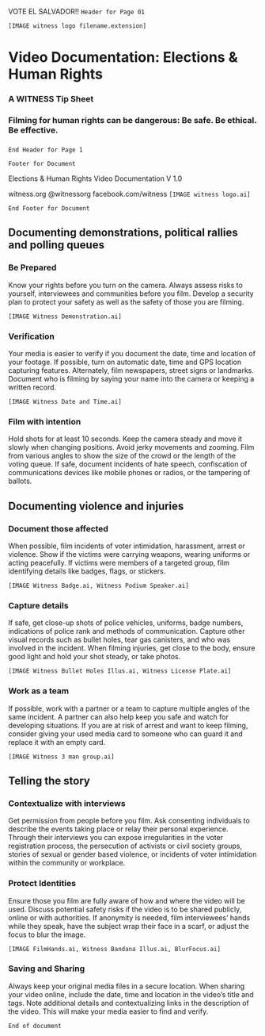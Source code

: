 VOTE EL SALVADOR!!
```Header for Page 01```

```[IMAGE witness logo filename.extension]```

# Video Documentation: Elections & Human Rights
### A WITNESS Tip Sheet
### 
### Filming for human rights can be dangerous: Be safe. Be ethical. Be effective.
### 
```End Header for Page 1```

``` Footer for Document ```

Elections & Human Rights Video Documentation V 1.0

witness.org @witnessorg facebook.com/witness 
```[IMAGE witness logo.ai]```

``` End Footer for Document ```

## Documenting demonstrations, political rallies and polling queues
### Be Prepared
Know your rights before you turn on the camera. Always assess risks to
yourself, interviewees and communities before you film. Develop a
security plan to protect your safety as well as the safety of those you
are filming.

```[IMAGE Witness Demonstration.ai]```

### Verification
Your media is easier to verify if you document the date, time and
location of your footage. If possible, turn on automatic date, time and
GPS location capturing features. Alternately, film newspapers, street
signs or landmarks. Document who is filming by saying your name into the
camera or keeping a written record.

```[IMAGE Witness Date and Time.ai]```

### Film with intention
Hold shots for at least 10 seconds. Keep the camera steady and move it
slowly when changing positions. Avoid jerky movements and zooming. Film
from various angles to show the size of the crowd or the length of the
voting queue. If safe, document incidents of hate speech, confiscation
of communications devices like mobile phones or radios, or the tampering
of ballots.

## Documenting violence and injuries
### Document those affected
When possible, film incidents of voter intimidation, harassment, arrest
or violence. Show if the victims were carrying weapons, wearing uniforms
or acting peacefully. If victims were members of a targeted group, film
identifying details like badges, flags, or stickers.

```[IMAGE Witness Badge.ai, Witness Podium Speaker.ai]```

### Capture details
If safe, get close-up shots of police vehicles, uniforms, badge numbers,
indications of police rank and methods of communication. Capture other
visual records such as bullet holes, tear gas canisters, and who was
involved in the incident. When filming injuries, get close to the body,
ensure good light and hold your shot steady, or take photos.

```[IMAGE Witness Bullet Holes Illus.ai, Witness License Plate.ai]```

### Work as a team
If possible, work with a partner or a team to capture multiple angles
of the same incident. A partner can also help keep you safe and
watch for developing situations. If you are at risk of arrest and want
to keep filming, consider giving your used media card to someone
who can guard it and replace it with an empty card.

```[IMAGE Witness 3 man group.ai]```

## Telling the story
### Contextualize with interviews
Get permission from people before you film. Ask consenting individuals
to describe the events taking place or relay their personal experience.
Through their interviews you can expose irregularities in the voter
registration process, the persecution of activists or civil society
groups, stories of sexual or gender based violence, or incidents of
voter intimidation within the community or workplace.

### Protect Identities
Ensure those you film are fully aware of how and where the video will be
used. Discuss potential safety risks if the video is to be shared
publicly, online or with authorities. If anonymity is needed, film
interviewees’ hands while they speak, have the subject wrap their face
in a scarf, or adjust the focus to blur the image.

```[IMAGE FilmHands.ai, Witness Bandana Illus.ai, BlurFocus.ai]```

### Saving and Sharing
Always keep your original media files in a secure location. When sharing your video online, include the
date, time and location in the video’s title and tags. Note additional details and contextualizing links in the
description of the video. This will make your media easier to find and verify.

```End of document``` 

